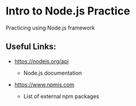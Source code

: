 # Intro to Node.js Practice

Practicing using Node.js framework

## Useful Links:
- https://nodejs.org/api
    - Node.js documentation

- https://www.npmjs.com
    - List of external npm packages
